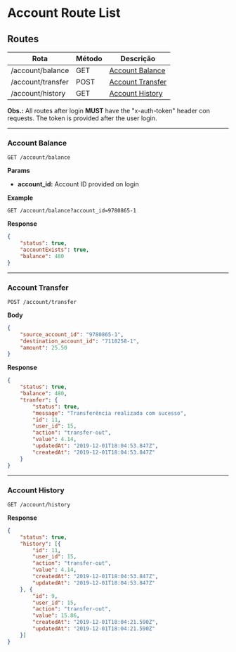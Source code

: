 # Account Route List

## Routes
|       Rota      | Método |     Descrição              |
|-----------------|--------|----------------------------|
| /account/balance | GET   | [Account Balance](#account-balance) |
| /account/transfer | POST | [Account Transfer](#account-transfer) |
| /account/history | GET | [Account History](#account-history) |


**Obs.:** All routes after login **MUST** have the "x-auth-token" header con requests. The token is provided after the user login.

-----------------------------------------------------

### Account Balance

```
GET /account/balance
```

**Params**

* **account_id:** Account ID provided on login

**Example**

```
GET /account/balance?account_id=9780865-1
```

**Response**

```json
{
    "status": true,
    "accountExists": true,
    "balance": 480
}
```

-----------------------------------------------------

### Account Transfer

```
POST /account/transfer
```

**Body**

```json
{
	"source_account_id": "9780865-1",
	"destination_account_id": "7118258-1",
	"amount": 25.50
}
```

**Response**

```json
{
    "status": true,
    "balance": 480,
    "tranfer": {
        "status": true,
        "message": "Transferência realizada com sucesso",
        "id": 11,
        "user_id": 15,
        "action": "transfer-out",
        "value": 4.14,
        "updatedAt": "2019-12-01T18:04:53.847Z",
        "createdAt": "2019-12-01T18:04:53.847Z"
    }
}
```

-----------------------------------------------------

### Account History

```
GET /account/history
```

**Response**

```json
{
    "status": true,
    "history": [{
        "id": 11,
        "user_id": 15,
        "action": "transfer-out",
        "value": 4.14,
        "createdAt": "2019-12-01T18:04:53.847Z",
        "updatedAt": "2019-12-01T18:04:53.847Z"
    }, {
        "id": 9,
        "user_id": 15,
        "action": "transfer-out",
        "value": 15.86,
        "createdAt": "2019-12-01T18:04:21.590Z",
        "updatedAt": "2019-12-01T18:04:21.590Z"
    }]
}
```
